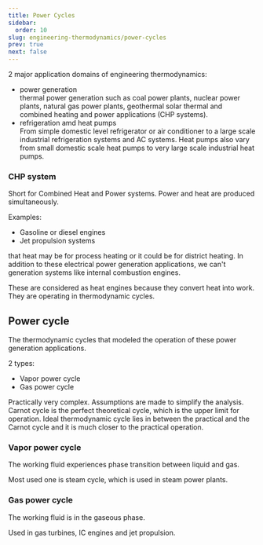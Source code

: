```yaml
---
title: Power Cycles
sidebar:
  order: 10
slug: engineering-thermodynamics/power-cycles
prev: true
next: false
---
```


2 major application domains of engineering thermodynamics:
- power generation   
  thermal power generation such as coal power plants, nuclear power plants, natural gas power plants, geothermal solar thermal and combined heating and power applications (CHP systems).
- refrigeration amd heat pumps   
  From simple domestic level refrigerator or air conditioner to a large scale industrial refrigeration systems and AC systems. Heat pumps also vary from small domestic scale heat pumps to very large scale industrial heat pumps.
 
 ### CHP system
 
Short for Combined Heat and Power systems. Power and heat are produced simultaneously.

Examples:
- Gasoline or diesel engines
- Jet propulsion systems


that heat may be for process heating or it could be for district heating. In addition to these electrical power generation applications, we can't  generation systems like internal combustion engines.

These are considered as heat engines because they convert heat into work. They are operating in thermodynamic cycles. 

## Power cycle

The thermodynamic cycles that modeled the operation of these power generation applications.

2 types:
- Vapor power cycle
- Gas power cycle

Practically very complex. Assumptions are made to simplify the analysis. Carnot cycle is the perfect theoretical cycle, which is the upper limit for operation. Ideal thermodynamic cycle lies in between the practical and the Carnot cycle and it is much closer to the practical operation.

### Vapor power cycle

The working fluid experiences phase transition between liquid and gas.

Most used one is steam cycle, which is used in steam power plants.

### Gas power cycle
The working fluid is in the gaseous phase.

Used in gas turbines, IC engines and jet propulsion.
